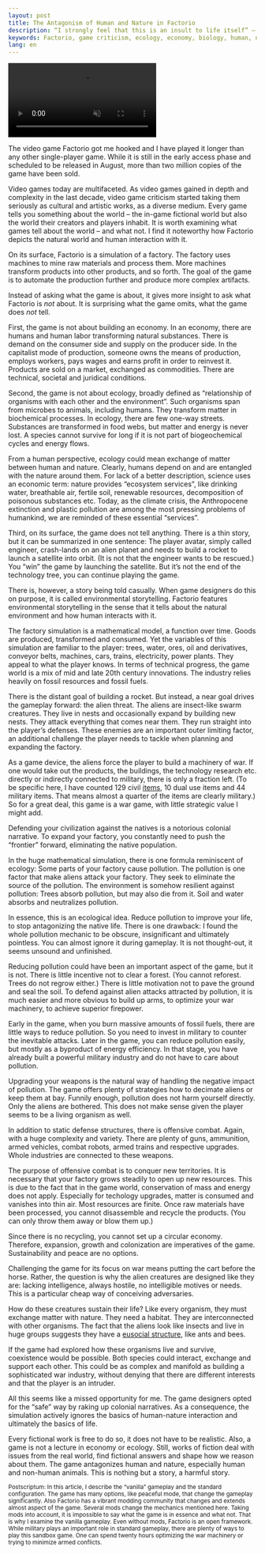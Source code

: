 ```yaml
---
layout: post
title: The Antagonism of Human and Nature in Factorio
description: “I strongly feel that this is an insult to life itself” – Hayao Miyazaki
keywords: Factorio, game criticism, ecology, economy, biology, human, nature
lang: en
---
```


<p>
  <video autoplay muted loop playsinline style="display: block; margin; auto; max-width: 100%">
    <source type='video/mp4; codecs="av01.0.05M.08"' src="/assets/factorio-av1.mp4">
  	<source type='video/mp4; codecs="avc1.42E01E"' src="/assets/factorio.mp4">
	</video>
</p>

The video game Factorio got me hooked and I have played it longer than any other single-player game. While it is still in the early access phase and scheduled to be released in August, more than two million copies of the game have been sold.

Video games today are multifaceted. As video games gained in depth and complexity in the last decade, video game criticism started taking them seriously as cultural and artistic works, as a diverse medium. Every game tells you something about the world – the in-game fictional world but also the world their creators and players inhabit. It is worth examining what games tell about the world – and what not. I find it noteworthy how Factorio depicts the natural world and human interaction with it.

On its surface, Factorio is a simulation of a factory. The factory uses machines to mine raw materials and process them. More machines transform products into other products, and so forth. The goal of the game is to automate the production further and produce more complex artifacts.

Instead of asking what the game is about, it gives more insight to ask what Factorio is *not* about. It is surprising what the game omits, what the game does *not* tell.

First, the game is not about building an economy. In an economy, there are humans and human labor transforming natural substances. There is demand on the consumer side and supply on the producer side. In the capitalist mode of production, someone owns the means of production, employs workers, pays wages and earns profit in order to reinvest it. Products are sold on a market, exchanged as commodities. There are technical, societal and juridical conditions.

Second, the game is not about ecology, broadly defined as “relationship of organisms with each other and the environment”. Such organisms span from microbes to animals, including humans. They transform matter in biochemical processes. In ecology, there are few one-way streets. Substances are transformed in food webs, but matter and energy is never lost. A species cannot survive for long if it is not part of biogeochemical cycles and energy flows.

From a human perspective, ecology could mean exchange of matter between human and nature. Clearly, humans depend on and are entangled with the nature around them. For lack of a better description, science uses an economic term: nature provides “ecosystem services”, like drinking water, breathable air, fertile soil, renewable resources, decomposition of poisonous substances etc. Today, as the climate crisis, the Anthropocene extinction and plastic pollution are among the most pressing problems of humankind, we are reminded of these essential “services”.

Third, on its surface, the game does not tell anything. There is a thin story, but it can be summarized in one sentence: The player avatar, simply called engineer, crash-lands on an alien planet and needs to build a rocket to launch a satellite into orbit. (It is not that the engineer wants to be rescued.) You “win” the game by launching the satellite. But it’s not the end of the technology tree, you can continue playing the game.

There is, however, a story being told casually. When game designers do this on purpose, it is called environmental storytelling. Factorio features environmental storytelling in the sense that it tells about the natural environment and how human interacts with it.

The factory simulation is a mathematical model, a function over time. Goods are produced, transformed and consumed. Yet the variables of this simulation are familiar to the player: trees, water, ores, oil and derivatives, conveyor belts, machines, cars, trains, electricity, power plants. They appeal to what the player knows. In terms of technical progress, the game world is a mix of mid and late 20th century innovations. The industry relies heavily on fossil resources and fossil fuels.

There is the distant goal of building a rocket. But instead, a near goal drives the gameplay forward: the alien threat. The aliens are insect-like swarm creatures. They live in nests and occasionally expand by building new nests. They attack everything that comes near them. They run straight into the player’s defenses. These enemies are an important outer limiting factor, an additional challenge the player needs to tackle when planning and expanding the factory.

As a game device, the aliens force the player to build a machinery of war. If one would take out the products, the buildings, the technology research etc. directly or indirectly connected to military, there is only a fraction left. (To be specific here, I have counted 129 civil [items](https://wiki.factorio.com/Items), 10 dual use items and 44 military items. That means almost a quarter of the items are clearly military.) So for a great deal, this game is a war game, with little strategic value I might add.

Defending your civilization against the natives is a notorious colonial narrative. To expand your factory, you constantly need to push the “frontier” forward, eliminating the native population.

In the huge mathematical simulation, there is one formula reminiscent of ecology: Some parts of your factory cause pollution. The pollution is one factor that make aliens attack your factory. They seek to eliminate the source of the pollution. The environment is somehow resilient against pollution: Trees absorb pollution, but may also die from it. Soil and water absorbs and neutralizes pollution.

In essence, this is an ecological idea. Reduce pollution to improve your life, to stop antagonizing the native life. There is one drawback: I found the whole pollution mechanic to be obscure, insignificant and ultimately pointless. You can almost ignore it during gameplay. It is not thought-out, it seems unsound and unfinished.

Reducing pollution could have been an important aspect of the game, but it is not. There is little incentive not to clear a forest. (You cannot reforest. Trees do not regrow either.) There is little motivation not to pave the ground and seal the soil. To defend against alien attacks attracted by pollution, it is much easier and more obvious to build up arms, to optimize your war machinery, to achieve superior firepower.

Early in the game, when you burn massive amounts of fossil fuels, there are little ways to reduce pollution. So you need to invest in military to counter the inevitable attacks. Later in the game, you can reduce pollution easily, but mostly as a byproduct of energy efficiency. In that stage, you have already built a powerful military industry and do not have to care about pollution.

Upgrading your weapons is the natural way of handling the negative impact of pollution. The game offers plenty of strategies how to decimate aliens or keep them at bay. Funnily enough, pollution does not harm yourself directly. Only the aliens are bothered. This does not make sense given the player seems to be a living organism as well.

In addition to static defense structures, there is offensive combat. Again, with a huge complexity and variety. There are plenty of guns, ammunition, armed vehicles, combat robots, armed trains and respective upgrades. Whole industries are connected to these weapons.

The purpose of offensive combat is to conquer new territories. It is necessary that your factory grows steadily to open up new resources. This is due to the fact that in the game world, conservation of mass and energy does not apply. Especially for techology upgrades, matter is consumed and vanishes into thin air. Most resources are finite. Once raw materials have been processed, you cannot disassemble and recycle the products. (You can only throw them away or blow them up.)

Since there is no recycling, you cannot set up a circular economy. Therefore, expansion, growth and colonization are imperatives of the game. Sustainability and peace are no options.

Challenging the game for its focus on war means putting the cart before the horse. Rather, the question is why the alien creatures are designed like they are: lacking intelligence, always hostile, no intelligible motives or needs. This is a particular cheap way of conceiving adversaries.

How do these creatures sustain their life? Like every organism, they must exchange matter with nature. They need a habitat. They are interconnected with other organisms. The fact that the aliens look like insects and live in huge groups suggests they have a [eusocial structure](https://en.wikipedia.org/wiki/Eusociality), like ants and bees.

If the game had explored how these organisms live and survive, coexistence would be possible. Both species could interact, exchange and support each other. This could be as complex and manifold as building a sophisticated war industry, without denying that there are different interests and that the player is an intruder.

All this seems like a missed opportunity for me. The game designers opted for the “safe” way by raking up colonial narratives. As a consequence, the simulation actively ignores the basics of human-nature interaction and ultimately the basics of life.

Every fictional work is free to do so, it does not have to be realistic. Also, a game is not a lecture in economy or ecology. Still, works of fiction deal with issues from the real world, find fictional answers and shape how we reason about them. The game antagonizes human and nature, especially human and non-human animals. This is nothing but a story, a harmful story.

<small>Postscriptum: In this article, I describe the “vanilla” gameplay and the standard configuration. The game has many options, like peaceful mode, that change the gameplay significantly. Also Factorio has a vibrant modding community that changes and extends almost aspect of the game. Several mods change the mechanics mentioned here. Taking mods into account, it is impossible to say what the game is in essence and what not. That is why I examine the vanilla gameplay. Even without mods, Factorio is an open framework. While military plays an important role in standard gameplay, there are plenty of ways to play this sandbox game. One can spend twenty hours optimizing the war machinery or trying to minimize armed conflicts.</small>

